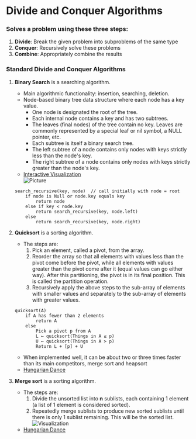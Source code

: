 # Divide and Conquer Algorithms

### Solves a problem using these three steps:
1. __Divide__: Break the given problem into subproblems of the same type
2. __Conquer__: Recursively solve these problems
3. __Combine__: Appropriately combine the results

### Standard Divide and Conquer Algorithms
1. **Binary Search** is a searching algorithm. 
	+ Main algorithmic functionality: insertion, searching, deletion.  
	+ Node-based binary tree data structure where each node has a key value.  
		+ One node is designated the root of the tree.
		+ Each internal node contains a key and has two subtrees.
		+ The leaves (final nodes) of the tree contain no key. Leaves are commonly represented by a special leaf or nil symbol, a NULL pointer, etc.
		+ Each subtree is itself a binary search tree.
		+ The left subtree of a node contains only nodes with keys strictly less than the node's key.
		+ The right subtree of a node contains only nodes with keys strictly greater than the node's key.  
	+ [Interactive Visualization](https://www.cs.usfca.edu/~galles/visualization/BST.html)  
	![Picture](http://programminggeeks.com/wp-content/uploads/2014/01/nodes-in-binary-search-tree.png)  
	```
	search_recursive(key, node)  // call initially with node = root  
	    if node is Null or node.key equals key  
	        return node  
	    else if key < node.key  
	        return search_recursive(key, node.left)  
	    else  
	        return search_recursive(key, node.right)  
	```
2. **Quicksort** is a sorting algorithm.  
	+ The steps are:
		1. Pick an element, called a pivot, from the array.  
		2. Reorder the array so that all elements with values less than the pivot come before the pivot, while all elements with values greater than the pivot come after it (equal values can go either way). After this partitioning, the pivot is in its final position. This is called the partition operation.  
		3. Recursively apply the above steps to the sub-array of elements with smaller values and separately to the sub-array of elements with greater values.  
	```
	quicksort(A)  
		if A has fewer than 2 elements  
			return A  
		else  
			Pick a pivot p from A  
			L ← quicksort(Things in A ≤ p)  
			U ← quicksort(Things in A > p)  
			Return L + [p] + U
	```
	
	+ When implemented well, it can be about two or three times faster than its main competitors, merge sort and heapsort
	+ [Hungarian Dance](https://www.youtube.com/watch?v=ywWBy6J5gz8)
3. **Merge sort** is a sorting algorithm.  
	+ The steps are:
		1. Divide the unsorted list into __n__ sublists, each containing 1 element (a list of 1 element is considered sorted).
		2. Repeatedly merge sublists to produce new sorted sublists until there is only 1 sublist remaining. This will be the sorted list.  
	![Visualization](http://upload.wikimedia.org/wikipedia/commons/c/cc/Merge-sort-example-300px.gif)  
	+ [Hungarian Dance](https://www.youtube.com/watch?v=XaqR3G_NVoo)
